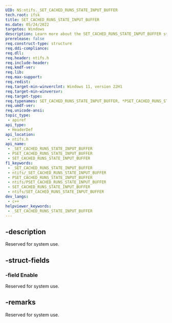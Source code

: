 ```yaml
---
UID: NS:ntifs._SET_CACHED_RUNS_STATE_INPUT_BUFFER
tech.root: ifsk
title: SET_CACHED_RUNS_STATE_INPUT_BUFFER
ms.date: 05/24/2022
targetos: Windows
description: Learn more about the SET_CACHED_RUNS_STATE_INPUT_BUFFER structure.
prerelease: false
req.construct-type: structure
req.ddi-compliance: 
req.dll: 
req.header: ntifs.h
req.include-header: 
req.kmdf-ver: 
req.lib: 
req.max-support: 
req.redist: 
req.target-min-winverclnt: Windows 11, version 22H1
req.target-min-winversvr: 
req.target-type: 
req.typenames: SET_CACHED_RUNS_STATE_INPUT_BUFFER, *PSET_CACHED_RUNS_STATE_INPUT_BUFFER
req.umdf-ver: 
req.unicode-ansi: 
topic_type:
 - apiref
api_type:
 - HeaderDef
api_location:
 - ntifs.h
api_name:
 - _SET_CACHED_RUNS_STATE_INPUT_BUFFER
 - PSET_CACHED_RUNS_STATE_INPUT_BUFFER
 - SET_CACHED_RUNS_STATE_INPUT_BUFFER
f1_keywords:
 - _SET_CACHED_RUNS_STATE_INPUT_BUFFER
 - ntifs/_SET_CACHED_RUNS_STATE_INPUT_BUFFER
 - PSET_CACHED_RUNS_STATE_INPUT_BUFFER
 - ntifs/PSET_CACHED_RUNS_STATE_INPUT_BUFFER
 - SET_CACHED_RUNS_STATE_INPUT_BUFFER
 - ntifs/SET_CACHED_RUNS_STATE_INPUT_BUFFER
dev_langs:
 - c++
helpviewer_keywords:
 - _SET_CACHED_RUNS_STATE_INPUT_BUFFER
---
```


## -description

Reserved for system use.

## -struct-fields

### -field Enable

Reserved for system use.

## -remarks

Reserved for system use.
